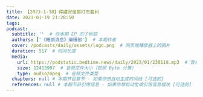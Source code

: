 ```yaml
---
title: 【2023-1-18】停建安居房打击套利
date: 2023-01-19 21:28:50
tags:
podcast:
  subtitle: ''  # 你本期 EP 的子标题
  authors: ['《睡前消息》编辑部']  # 本期作者
  cover: /podcasts/daily/assets/logo.png  # 网页端播放器上的图片
  duration: 517  # 时间长度
  media:
    url: https://podstatic.bedtime.news/daily/2023/01/230118.mp3  # 音频文件
    size: 12413997  # 音频文件大小（按照 Byte 计算）
    type: audio/mpeg  # 音频文件类型
  chapters: null # 本期节目章节 - 如果你想自动生成时间线 [可选的]
  references: null # 本期节目引用信息 - 如果你想自动生成引用信息模块 [可选的]
---
```

